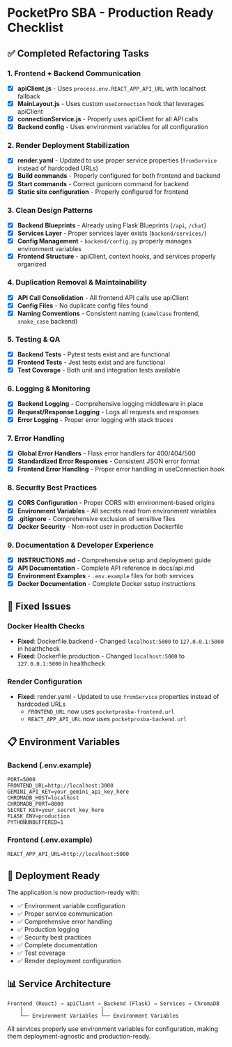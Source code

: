 # PocketPro SBA - Production Ready Checklist

## ✅ Completed Refactoring Tasks

### 1. Frontend + Backend Communication
- [x] **apiClient.js** - Uses `process.env.REACT_APP_API_URL` with localhost fallback
- [x] **MainLayout.js** - Uses custom `useConnection` hook that leverages apiClient
- [x] **connectionService.js** - Properly uses apiClient for all API calls
- [x] **Backend config** - Uses environment variables for all configuration

### 2. Render Deployment Stabilization
- [x] **render.yaml** - Updated to use proper service properties (`fromService` instead of hardcoded URLs)
- [x] **Build commands** - Properly configured for both frontend and backend
- [x] **Start commands** - Correct gunicorn command for backend
- [x] **Static site configuration** - Properly configured for frontend

### 3. Clean Design Patterns
- [x] **Backend Blueprints** - Already using Flask Blueprints (`/api`, `/chat`)
- [x] **Services Layer** - Proper services layer exists (`backend/services/`)
- [x] **Config Management** - `backend/config.py` properly manages environment variables
- [x] **Frontend Structure** - apiClient, context hooks, and services properly organized

### 4. Duplication Removal & Maintainability
- [x] **API Call Consolidation** - All frontend API calls use apiClient
- [x] **Config Files** - No duplicate config files found
- [x] **Naming Conventions** - Consistent naming (`camelCase` frontend, `snake_case` backend)

### 5. Testing & QA
- [x] **Backend Tests** - Pytest tests exist and are functional
- [x] **Frontend Tests** - Jest tests exist and are functional
- [x] **Test Coverage** - Both unit and integration tests available

### 6. Logging & Monitoring
- [x] **Backend Logging** - Comprehensive logging middleware in place
- [x] **Request/Response Logging** - Logs all requests and responses
- [x] **Error Logging** - Proper error logging with stack traces

### 7. Error Handling
- [x] **Global Error Handlers** - Flask error handlers for 400/404/500
- [x] **Standardized Error Responses** - Consistent JSON error format
- [x] **Frontend Error Handling** - Proper error handling in useConnection hook

### 8. Security Best Practices
- [x] **CORS Configuration** - Proper CORS with environment-based origins
- [x] **Environment Variables** - All secrets read from environment variables
- [x] **.gitignore** - Comprehensive exclusion of sensitive files
- [x] **Docker Security** - Non-root user in production Dockerfile

### 9. Documentation & Developer Experience
- [x] **INSTRUCTIONS.md** - Comprehensive setup and deployment guide
- [x] **API Documentation** - Complete API reference in docs/api.md
- [x] **Environment Examples** - `.env.example` files for both services
- [x] **Docker Documentation** - Complete Docker setup instructions

## 🐛 Fixed Issues

### Docker Health Checks
- **Fixed**: Dockerfile.backend - Changed `localhost:5000` to `127.0.0.1:5000` in healthcheck
- **Fixed**: Dockerfile.production - Changed `localhost:5000` to `127.0.0.1:5000` in healthcheck

### Render Configuration
- **Fixed**: render.yaml - Updated to use `fromService` properties instead of hardcoded URLs
  - `FRONTEND_URL` now uses `pocketprosba-frontend.url`
  - `REACT_APP_API_URL` now uses `pocketprosba-backend.url`

## 📋 Environment Variables

### Backend (.env.example)
```
PORT=5000
FRONTEND_URL=http://localhost:3000
GEMINI_API_KEY=your_gemini_api_key_here
CHROMADB_HOST=localhost
CHROMADB_PORT=8000
SECRET_KEY=your_secret_key_here
FLASK_ENV=production
PYTHONUNBUFFERED=1
```

### Frontend (.env.example)
```
REACT_APP_API_URL=http://localhost:5000
```

## 🚀 Deployment Ready

The application is now production-ready with:
- ✅ Environment variable configuration
- ✅ Proper service communication
- ✅ Comprehensive error handling
- ✅ Production logging
- ✅ Security best practices
- ✅ Complete documentation
- ✅ Test coverage
- ✅ Render deployment configuration

## 📊 Service Architecture

```
Frontend (React) → apiClient → Backend (Flask) → Services → ChromaDB
    │                         │
    └── Environment Variables └── Environment Variables
```

All services properly use environment variables for configuration, making them deployment-agnostic and production-ready.
